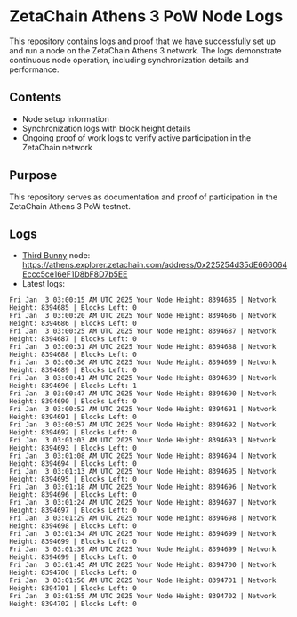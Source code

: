 # ZetaChain Athens 3 PoW Node Logs
This repository contains logs and proof that we have successfully set up and run a node on the ZetaChain Athens 3 network. The logs demonstrate continuous node operation, including synchronization details and performance.

## Contents
- Node setup information
- Synchronization logs with block height details
- Ongoing proof of work logs to verify active participation in the ZetaChain network

## Purpose
This repository serves as documentation and proof of participation in the ZetaChain Athens 3 PoW testnet.

## Logs

- [Third Bunny](https://thirdbunny.xyz/) node: https://athens.explorer.zetachain.com/address/0x225254d35dE666064Eccc5ce16eF1D8bF8D7b5EE
- Latest logs:
```
Fri Jan  3 03:00:15 AM UTC 2025 Your Node Height: 8394685 | Network Height: 8394685 | Blocks Left: 0
Fri Jan  3 03:00:20 AM UTC 2025 Your Node Height: 8394686 | Network Height: 8394686 | Blocks Left: 0
Fri Jan  3 03:00:25 AM UTC 2025 Your Node Height: 8394687 | Network Height: 8394687 | Blocks Left: 0
Fri Jan  3 03:00:31 AM UTC 2025 Your Node Height: 8394688 | Network Height: 8394688 | Blocks Left: 0
Fri Jan  3 03:00:36 AM UTC 2025 Your Node Height: 8394689 | Network Height: 8394689 | Blocks Left: 0
Fri Jan  3 03:00:41 AM UTC 2025 Your Node Height: 8394689 | Network Height: 8394690 | Blocks Left: 1
Fri Jan  3 03:00:47 AM UTC 2025 Your Node Height: 8394690 | Network Height: 8394690 | Blocks Left: 0
Fri Jan  3 03:00:52 AM UTC 2025 Your Node Height: 8394691 | Network Height: 8394691 | Blocks Left: 0
Fri Jan  3 03:00:57 AM UTC 2025 Your Node Height: 8394692 | Network Height: 8394692 | Blocks Left: 0
Fri Jan  3 03:01:03 AM UTC 2025 Your Node Height: 8394693 | Network Height: 8394693 | Blocks Left: 0
Fri Jan  3 03:01:08 AM UTC 2025 Your Node Height: 8394694 | Network Height: 8394694 | Blocks Left: 0
Fri Jan  3 03:01:13 AM UTC 2025 Your Node Height: 8394695 | Network Height: 8394695 | Blocks Left: 0
Fri Jan  3 03:01:18 AM UTC 2025 Your Node Height: 8394696 | Network Height: 8394696 | Blocks Left: 0
Fri Jan  3 03:01:24 AM UTC 2025 Your Node Height: 8394697 | Network Height: 8394697 | Blocks Left: 0
Fri Jan  3 03:01:29 AM UTC 2025 Your Node Height: 8394698 | Network Height: 8394698 | Blocks Left: 0
Fri Jan  3 03:01:34 AM UTC 2025 Your Node Height: 8394699 | Network Height: 8394699 | Blocks Left: 0
Fri Jan  3 03:01:39 AM UTC 2025 Your Node Height: 8394699 | Network Height: 8394699 | Blocks Left: 0
Fri Jan  3 03:01:45 AM UTC 2025 Your Node Height: 8394700 | Network Height: 8394700 | Blocks Left: 0
Fri Jan  3 03:01:50 AM UTC 2025 Your Node Height: 8394701 | Network Height: 8394701 | Blocks Left: 0
Fri Jan  3 03:01:55 AM UTC 2025 Your Node Height: 8394702 | Network Height: 8394702 | Blocks Left: 0
```
